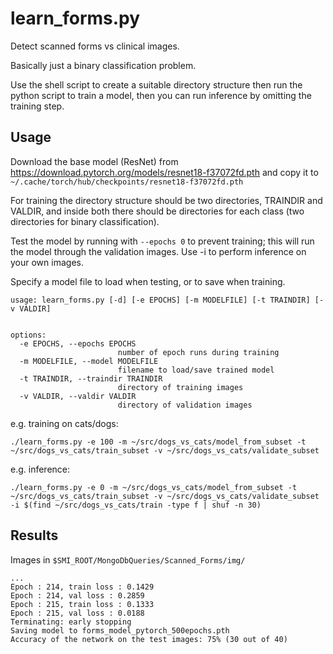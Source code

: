 # learn_forms.py

Detect scanned forms vs clinical images.

Basically just a binary classification problem.

Use the shell script to create a suitable directory structure
then run the python script to train a model, then you can run
inference by omitting the training step.

## Usage

Download the base model (ResNet) from
https://download.pytorch.org/models/resnet18-f37072fd.pth
and copy it to `~/.cache/torch/hub/checkpoints/resnet18-f37072fd.pth`

For training the directory structure should be two directories,
TRAINDIR and VALDIR, and inside both there should be directories
for each class (two directories for binary classification).

Test the model by running with `--epochs 0` to prevent training;
this will run the model through the validation images.
Use -i to perform inference on your own images.

Specify a model file to load when testing, or to save when training.


```
usage: learn_forms.py [-d] [-e EPOCHS] [-m MODELFILE] [-t TRAINDIR] [-v VALDIR]


options:
  -e EPOCHS, --epochs EPOCHS
                        number of epoch runs during training
  -m MODELFILE, --model MODELFILE
                        filename to load/save trained model
  -t TRAINDIR, --traindir TRAINDIR
                        directory of training images
  -v VALDIR, --valdir VALDIR
                        directory of validation images
```

e.g. training on cats/dogs:
```
./learn_forms.py -e 100 -m ~/src/dogs_vs_cats/model_from_subset -t ~/src/dogs_vs_cats/train_subset -v ~/src/dogs_vs_cats/validate_subset
```

e.g. inference:
```
./learn_forms.py -e 0 -m ~/src/dogs_vs_cats/model_from_subset -t ~/src/dogs_vs_cats/train_subset -v ~/src/dogs_vs_cats/validate_subset -i $(find ~/src/dogs_vs_cats/train -type f | shuf -n 30)
```

## Results

Images in `$SMI_ROOT/MongoDbQueries/Scanned_Forms/img/`

```
...
Epoch : 214, train loss : 0.1429
Epoch : 214, val loss : 0.2859
Epoch : 215, train loss : 0.1333
Epoch : 215, val loss : 0.0188
Terminating: early stopping
Saving model to forms_model_pytorch_500epochs.pth
Accuracy of the network on the test images: 75% (30 out of 40)
```
